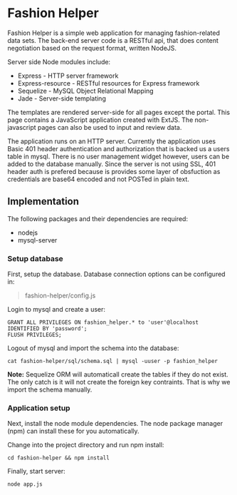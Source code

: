 # Fashion Helper

Fashion Helper is a simple web application for managing fashion-related data sets. The back-end server code is a RESTful api, that does content negotiation based on the request format, written NodeJS.

Server side Node modules include:

* Express - HTTP server framework
* Express-resource - RESTful resources for Express framework
* Sequelize - MySQL Object Relational Mapping
* Jade - Server-side templating

The templates are rendered server-side for all pages except the portal. This page contains a JavaScript application created with ExtJS. The non-javascript pages can also be used to input and review data.

The application runs on an HTTP server. Currently the application uses Basic 401 header authentication and authorization that is backed us a users table in mysql. There is no user management widget however, users can be added to the database manually. Since the server is not using SSL, 401 header auth is prefered because is provides some layer of obsfuction as credentials are base64 encoded and not POSTed in plain text.

## Implementation
The following packages and their dependencies are required:

* nodejs
* mysql-server

### Setup database
First, setup the database. Database connection options can be configured in:

> fashion-helper/config.js

Login to mysql and create a user:

	GRANT ALL PRIVILEGES ON fashion_helper.* to 'user'@localhost IDENTIFIED BY 'password';
	FLUSH PRIVILEGES;

Logout of mysql and import the schema into the database:

	cat fashion-helper/sql/schema.sql | mysql -uuser -p fashion_helper

**Note:** Sequelize ORM will automaticall create the tables if they do not exist. The only catch is it will not create the foreign key contraints. That is why we import the schema manually.

### Application setup

Next, install the node module dependencies. The node package manager (npm) can install these for you automatically.

Change into the project directory and run npm install:

	cd fashion-helper && npm install

Finally, start server:

	node app.js

